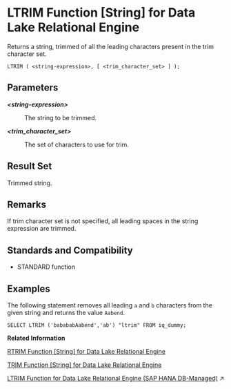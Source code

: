 <!-- loioa561eaf184f2101596bab303110c20fb -->

# LTRIM Function \[String\] for Data Lake Relational Engine

Returns a string, trimmed of all the leading characters present in the trim character set.



```
LTRIM ( <string-expression>, [ <trim_character_set> ] );
```



<a name="loioa561eaf184f2101596bab303110c20fb__LTRIM_parm1"/>

## Parameters


<dl>
<dt><b>

*<string-expression\>*

</b></dt>
<dd>

The string to be trimmed.



</dd><dt><b>

*<trim\_character\_set\>*

</b></dt>
<dd>

The set of characters to use for trim.



</dd>
</dl>



<a name="loioa561eaf184f2101596bab303110c20fb__LTRIM_returns1"/>

## Result Set

Trimmed string.



<a name="loioa561eaf184f2101596bab303110c20fb__LTRIM_remarks1"/>

## Remarks

If trim character set is not specified, all leading spaces in the string expression are trimmed.



<a name="loioa561eaf184f2101596bab303110c20fb__LTRIM_standards1"/>

## Standards and Compatibility

-   STANDARD function



<a name="loioa561eaf184f2101596bab303110c20fb__LTRIM_examples1"/>

## Examples

The following statement removes all leading `a` and `b` characters from the given string and returns the value `Aabend`.

```
SELECT LTRIM ('babababAabend','ab') "ltrim" FROM iq_dummy;
```

**Related Information**  


[RTRIM Function \[String\] for Data Lake Relational Engine](rtrim-function-string-for-data-lake-relational-engine-a57d411.md "Returns a string, trimmed of all the trailing characters present in the trim character set.")

[TRIM Function \[String\] for Data Lake Relational Engine](trim-function-string-for-data-lake-relational-engine-a58b326.md "Returns a string, trimmed of all the leading and trailing characters present in the trim character set.")

[LTRIM Function for Data Lake Relational Engine (SAP HANA DB-Managed)](https://help.sap.com/viewer/a898e08b84f21015969fa437e89860c8/2024_3_QRC/en-US/ccfb4d6a182f4c7badbe8d4f597b316a.html "Returns a string, trimmed of all the leading characters present in the trim character set.") :arrow_upper_right:

